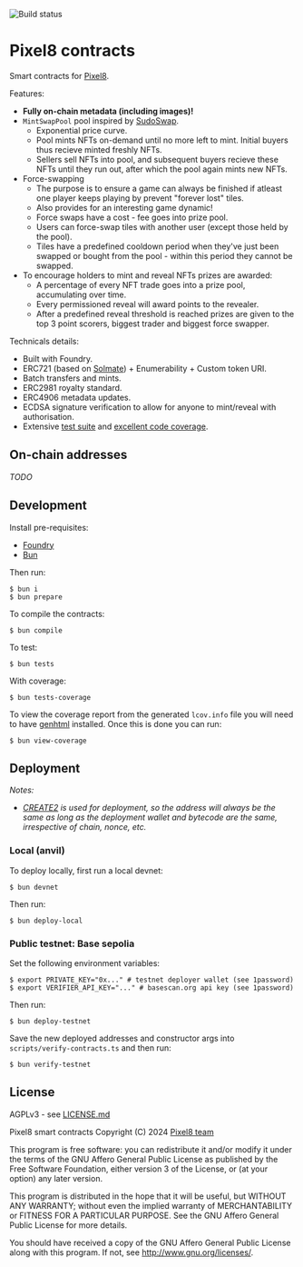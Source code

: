 ![Build status](https://github.com/pixel8fun/contracts/actions/workflows/ci.yml/badge.svg?branch=main)

# Pixel8 contracts

Smart contracts for [Pixel8](https://pixel8.art).

Features:

  * **Fully on-chain metadata (including images)!**
* `MintSwapPool` pool inspired by [SudoSwap](https://github.com/sudoswap/lssvm).
  * Exponential price curve.
  * Pool mints NFTs on-demand until no more left to mint. Initial buyers thus recieve minted freshly NFTs.
  * Sellers sell NFTs into pool, and subsequent buyers recieve these NFTs until they run out, after which the pool again mints new NFTs.
* Force-swapping
  * The purpose is to ensure a game can always be finished if atleast one player keeps playing by prevent "forever lost" tiles. 
  * Also provides for an interesting game dynamic!
  * Force swaps have a cost - fee goes into prize pool.
  * Users can force-swap tiles with another user (except those held by the pool).
  * Tiles have a predefined cooldown period when they've just been swapped or bought from the pool - within this period they cannot be swapped.
* To encourage holders to mint and reveal NFTs prizes are awarded:
  * A percentage of every NFT trade goes into a prize pool, accumulating over time.
  * Every permissioned reveal will award points to the revealer.
  * After a predefined reveal threshold is reached prizes are given to the top 3 point scorers, biggest trader and biggest force swapper.

Technicals details:

* Built with Foundry.
* ERC721 (based on [Solmate](https://github.com/transmissions11/solmate/blob/main/src/tokens/ERC721.sol)) + Enumerability + Custom token URI.
* Batch transfers and mints.
* ERC2981 royalty standard.
* ERC4906 metadata updates.
* ECDSA signature verification to allow for anyone to mint/reveal with authorisation.
* Extensive [test suite](./test/) and [excellent code coverage](https://coveralls.io/github/pixel8fun/contracts).

## On-chain addresses

_TODO_

## Development

Install pre-requisites:

* [Foundry](https://book.getfoundry.sh/)
* [Bun](https://bun.sh/)

Then run:

```shell
$ bun i
$ bun prepare
```

To compile the contracts:

```shell
$ bun compile
```

To test:

```shell
$ bun tests
```

With coverage:

```shell
$ bun tests-coverage
```

To view the coverage report from the generated `lcov.info` file you will need to have [genhtml](https://command-not-found.com/genhtml) installed. Once this is done you can run:

```shell
$ bun view-coverage
```


## Deployment

_Notes:_

* _[CREATE2](https://book.getfoundry.sh/tutorials/create2-tutorial) is used for deployment, so the address will always be the same as long as the deployment wallet and bytecode are the same, irrespective of chain, nonce, etc._

### Local (anvil)

To deploy locally, first run a local devnet:

```shell
$ bun devnet
```

Then run:

```shell
$ bun deploy-local
```

### Public testnet: Base sepolia

Set the following environment variables:

```shell
$ export PRIVATE_KEY="0x..." # testnet deployer wallet (see 1password)
$ export VERIFIER_API_KEY="..." # basescan.org api key (see 1password)
```

Then run:

```shell
$ bun deploy-testnet
```

Save the new deployed addresses and constructor args into `scripts/verify-contracts.ts` and then run:

```shell
$ bun verify-testnet
```

## License

AGPLv3 - see [LICENSE.md](LICENSE.md)

Pixel8 smart contracts
Copyright (C) 2024  [Pixel8 team](https://pixel8.art)

This program is free software: you can redistribute it and/or modify
it under the terms of the GNU Affero General Public License as published by
the Free Software Foundation, either version 3 of the License, or
(at your option) any later version.

This program is distributed in the hope that it will be useful,
but WITHOUT ANY WARRANTY; without even the implied warranty of
MERCHANTABILITY or FITNESS FOR A PARTICULAR PURPOSE.  See the
GNU Affero General Public License for more details.

You should have received a copy of the GNU Affero General Public License
along with this program.  If not, see <http://www.gnu.org/licenses/>.
